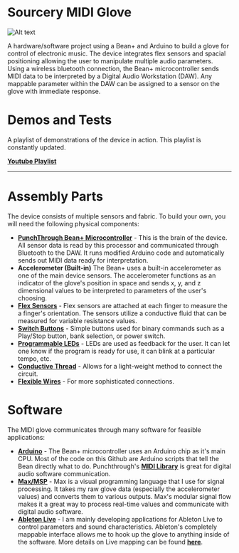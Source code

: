 # Sourcery MIDI Glove

![Alt text]( https://cloud.githubusercontent.com/assets/17751787/21694473/24d0cdae-d34b-11e6-8099-01050c640021.JPG "Prototype")

A hardware/software project using a Bean+ and Arduino to build a glove for control of electronic music. The device integrates flex sensors 
and spacial positioning allowing the user to manipulate multiple audio parameters. Using a wireless bluetooth connection, the Bean+
microcontroller sends MIDI data to be interpreted by a Digital Audio Workstation (DAW). Any mappable parameter within the DAW can be
assigned to a sensor on the glove with immediate response. 

# Demos and Tests
A playlist of demonstrations of the device in action. This playlist is constantly updated.

[**Youtube Playlist**](https://www.youtube.com/watch?v=zSRMGvY-cKg&list=PLb5gDGqPoS3pkmFexbJDEEukBEd1r7V4p)
___

# Assembly Parts
The device consists of multiple sensors and fabric. To build your own, you will need the following physical components:
  - [**PunchThrough Bean+ Microcontroller**](http://store.punchthrough.com/collections/bean-family/products/lightblue-bean-plus) - This is the brain of the device. 
  All sensor data is read by this processor and communicated through Bluetooth to the DAW. It runs modified Arduino code and automatically 
  sends out MIDI data ready for interpretation. 
  - **Accelerometer (Built-in)**
    The Bean+ uses a built-in accelerometer as one of the main device sensors. The accelerometer functions as an indicator of the 
    glove's position in space and sends x, y, and z dimensional values to be interpreted to parameters of the user's choosing.
  - [**Flex Sensors**](https://www.sparkfun.com/products/10264) - Flex sensors are attached at each finger to measure the a finger's 
  orientation. The sensors utilize a conductive fluid that can be measured for variable resistance values.
  - [**Switch Buttons**](https://www.sparkfun.com/products/10442) - Simple buttons used for binary commands such as a Play/Stop button, 
  bank selection, or power switch.
  - [**Programmable LEDs**](https://www.sparkfun.com/products/105) - LEDs are used as feedback for the user. It can let one know if the
  program is ready for use, it can blink at a particular tempo, etc.
  - [**Conductive Thread**](https://www.sparkfun.com/products/10867) - Allows for a light-weight method to connect the circuit. 
  - [**Flexible Wires**](https://www.sparkfun.com/products/10649) - For more sophisticated connections.

# Software
The MIDI glove communicates through many software for feasible applications:
 - [**Arduino**](https://www.arduino.cc/en/Main/Software) - The Bean+ microcontroller uses an Arduino chip as it's main CPU. Most of the code on this Github are Arduino scripts that tell the Bean directly what to do. Punchthrough's [**MIDI Library**](https://punchthrough.com/bean/reference#MIDI) is great for digital audio software communication.
 - [**Max/MSP**](https://cycling74.com/products/max/) - Max is a visual programming language that I use for signal processing. It takes my raw glove data (especially the accelerometer values) and converts them to various outputs. Max's modular signal flow makes it a great way to process real-time values and communicate with digital audio software.
 - [**Ableton Live**](https://www.ableton.com/en/live/) - I am mainly developing applications for Ableton Live to control parameters and sound characteristics. Ableton's completely mappable interface allows me to hook up the glove to anything inside of the software. More details on Live mapping can be found [**here**](https://www.ableton.com/answers/midi-keyboard-mapping).
